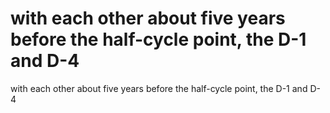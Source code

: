 # with each other about five years before the half-cycle point, the D-1 and D-4

with each other about five years before the half-cycle point, the D-1 and D-4